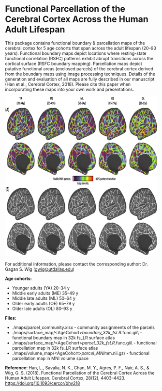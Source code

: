 # Functional Parcellation of the Cerebral Cortex Across the Human Adult Lifespan
This package contains functional boundary & parcellation maps of the cerebral cortex for 5 age cohorts that span across the adult lifespan (20–93 years). Functional boundary maps depict locations where resting-state functional correlation (RSFC) patterns exhibit abrupt transitions across the cortical surface (RSFC boundary mapping). Parcellation maps depict putative functional areas (enclosed parcels) of the cerebral cortex derived from the boundary maps using image processing techniques. Details of the generation and evaluation of all maps are fully described in our manuscript (Han et al., Cerebral Cortex, 2018). Please cite this paper when incorporating these maps into your own work and presentations.

<img src="https://github.com/hldeepblue/aging_parcellation/blob/master/maps/pngs/figure3.png" width="850" height="528">


For additional information, please contact the corresponding author: Dr. Gagan S. Wig (gwig@utdallas.edu)

__Age cohorts:__
* Younger adults (YA) 		20–34 y
* Middle early adults (ME) 	35–49 y
* Middle late adults (ML) 	50–64 y
* Older early adults (OE) 	65–79 y
* Older late adults (OL) 		80–93 y

__Files:__
* ./maps/parcel_community.xlsx 						-	community assignments of the parcels
* ./maps/surface_map/\<AgeCohort>_boundary_32k_fsLR_<hemisphere>.func.gii\	-	functional boundary map in 32k fs_LR surface atlas
* ./maps/surface_map/\<AgeCohort>_parcel_32k_fsLR_<hemisphere>.func.gii\	-	functional parcellation map in 32k fs_LR surface atlas
* ./maps/volume_map/\<AgeCohort>_parcel_MNI_<voxelsize>mm.nii.gz\		-	functional parcellation map in MNI volume space

__Reference:__
Han, L., Savalia, N. K., Chan, M. Y., Agres, P. F., Nair, A. S., & Wig, G. S. (2018). Functional Parcellation of the Cerebral Cortex Across the Human Adult Lifespan. Cerebral Cortex, 28(12), 4403–4423. https://doi.org/10.1093/cercor/bhy218
